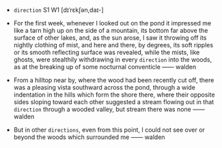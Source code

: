 - `direction` S1 W1 [dɪˈrɛkʃən,daɪ-]



-  For the first week, whenever I looked out on the pond it impressed me like a tarn high up on the side of a mountain, its bottom far above the surface of other lakes, and, as the sun arose, I saw it throwing off its nightly clothing of mist, and here and there, by degrees, its soft ripples or its smooth reflecting surface was revealed, while the mists, like ghosts, were stealthily withdrawing in every `direction` into the woods, as at the breaking up of some nocturnal conventicle —— walden

-  From a hilltop near by, where the wood had been recently cut off, there was a pleasing vista southward across the pond, through a wide indentation in the hills which form the shore there, where their opposite sides sloping toward each other suggested a stream flowing out in that `direction` through a wooded valley, but stream there was none —— walden

-  But in other `directions`, even from this point, I could not see over or beyond the woods which surrounded me —— walden